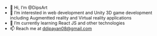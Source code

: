 - 👋 Hi, I’m @DipsArt
- 👀 I’m interested in web development and Unity 3D game development including Augmentted reality and Virtual reality applications
- 🌱 I’m currently learning React JS and other technologies 
- 📫 Reach me at ddipayan08@gmail.com

<!---
DipsArt/DipsArt is a ✨ special ✨ repository because its `README.md` (this file) appears on your GitHub profile.
You can click the Preview link to take a look at your changes.
--->
